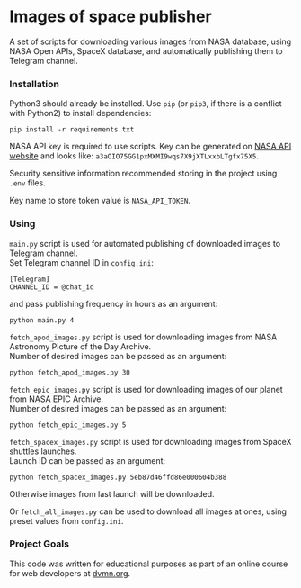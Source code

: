 # Images of space publisher

A set of scripts for downloading various images from NASA database, using NASA Open APIs, SpaceX database, and automatically publishing them to Telegram channel.

### Installation

Python3 should already be installed. 
Use `pip` (or `pip3`, if there is a conflict with Python2) to install dependencies:
```
pip install -r requirements.txt
```

NASA API key is required to use scripts. Key can be generated on [NASA API website](https://api.nasa.gov/) and looks like: `a3aOIO75GG1pxMXMI9wqs7X9jXTLxxbLTgfx75X5`.

Security sensitive information recommended storing in the project using `.env` files.

Key name to store token value is `NASA_API_TOKEN`.

### Using

`main.py` script is used for automated publishing of downloaded images to Telegram channel.  
Set Telegram channel ID in `config.ini`:
```
[Telegram]
CHANNEL_ID = @chat_id
```
and pass publishing frequency in hours as an argument:
```
python main.py 4
```

`fetch_apod_images.py` script is used for downloading images from NASA Astronomy Picture of the Day Archive.  
Number of desired images can be passed as an argument:
```
python fetch_apod_images.py 30
```

`fetch_epic_images.py` script is used for downloading images of our planet from NASA EPIC Archive.  
Number of desired images can be passed as an argument:
```
python fetch_epic_images.py 5
```

`fetch_spacex_images.py` script is used for downloading images from SpaceX shuttles launches.  
Launch ID can be passed as an argument:
```
python fetch_spacex_images.py 5eb87d46ffd86e000604b388
```
Otherwise images from last launch will be downloaded.

Or `fetch_all_images.py` can be used to download all images at ones, using preset values from `config.ini`.

### Project Goals

This code was written for educational purposes as part of an online course for web developers at [dvmn.org](https://dvmn.org/). 
 
